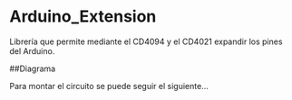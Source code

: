 # Arduino_Extension
Librería que permite mediante el CD4094 y el CD4021 expandir los pines del Arduino.

##Diagrama

Para montar el circuito se puede seguir el siguiente...
